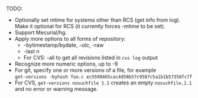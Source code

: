 TODO:

* Optionally set mtime for systems other than RCS (get info from log).
  Make it optional for RCS (it currently forces -mtime to be set).
* Support Mecurial/hg.
* Apply more options to all forms of repository:
  * -bytimestamp/bydate, -utc, -raw
  * -last n
  * For CVS: -all to get all revisions listed in `cvs log` output
* Recognize more numeric options, up to -9
* For git, specify one or more versions of a file, for example  
  `get-versions -byhash foo.c ec5598465cac4d58b57c9587c5a1b1b57358fc7f`
* For CVS, `get-versions nosuchfile 1.1` creates an empty
  `nosuchfile,1.1` and no error or warning message.
